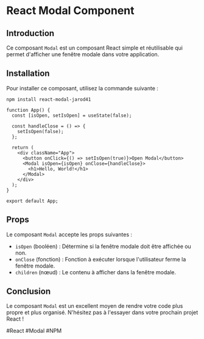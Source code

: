 # React Modal Component

## Introduction

Ce composant `Modal` est un composant React simple et réutilisable qui permet d'afficher une fenêtre modale dans votre application.

## Installation

Pour installer ce composant, utilisez la commande suivante :

`npm install react-modal-jarod41`

```
function App() {
  const [isOpen, setIsOpen] = useState(false);

  const handleClose = () => {
    setIsOpen(false);
  };

  return (
    <div className="App">
      <button onClick={() => setIsOpen(true)}>Open Modal</button>
      <Modal isOpen={isOpen} onClose={handleClose}>
        <h1>Hello, World!</h1>
      </Modal>
    </div>
  );
}

export default App;
```

## Props

Le composant `Modal` accepte les props suivantes :

- `isOpen` (booléen) : Détermine si la fenêtre modale doit être affichée ou non.
- `onClose` (fonction) : Fonction à exécuter lorsque l'utilisateur ferme la fenêtre modale.
- `children` (nœud) : Le contenu à afficher dans la fenêtre modale.

## Conclusion

Le composant `Modal` est un excellent moyen de rendre votre code plus propre et plus organisé. N'hésitez pas à l'essayer dans votre prochain projet React !

#React #Modal #NPM
